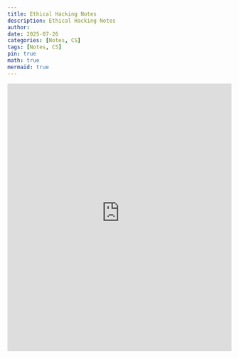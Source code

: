 ```yaml
---
title: Ethical Hacking Notes
description: Ethical Hacking Notes
author: 
date: 2025-07-26 
categories: [Notes, CS]
tags: [Notes, CS]
pin: true
math: true
mermaid: true
---
```


<iframe src="https://wahbakamaluddin.notion.site/ebd/44c0290fcb5a4fdfb32f2e9356b4ed2a" width="100%" height="600" frameborder="0" allowfullscreen />